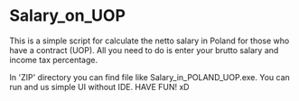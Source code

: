 # Salary_on_UOP

This is a simple script for calculate the netto salary in Poland for those who have a contract (UOP).
All you need to do is enter your brutto salary and income tax percentage.

In 'ZIP' directory you can find file like Salary_in_POLAND_UOP.exe. You can run and us simple UI without IDE.
HAVE FUN! xD
